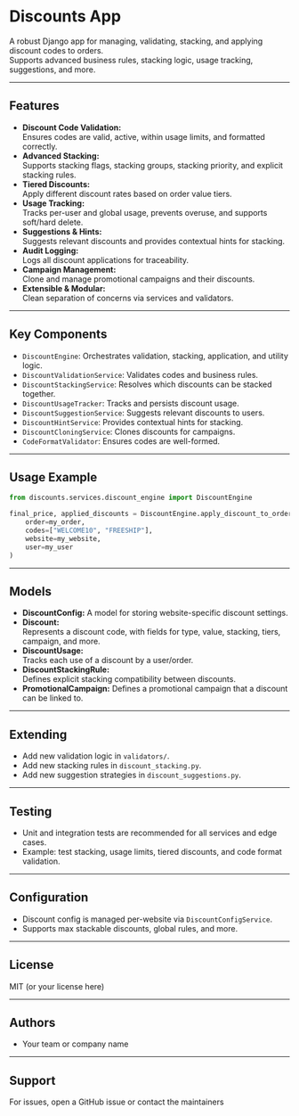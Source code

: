 # Discounts App

A robust Django app for managing, validating, stacking, and applying discount codes to orders.  
Supports advanced business rules, stacking logic, usage tracking, suggestions, and more.

---

## Features

- **Discount Code Validation:**  
  Ensures codes are valid, active, within usage limits, and formatted correctly.
- **Advanced Stacking:**  
  Supports stacking flags, stacking groups, stacking priority, and explicit stacking rules.
- **Tiered Discounts:**  
  Apply different discount rates based on order value tiers.
- **Usage Tracking:**  
  Tracks per-user and global usage, prevents overuse, and supports soft/hard delete.
- **Suggestions & Hints:**  
  Suggests relevant discounts and provides contextual hints for stacking.
- **Audit Logging:**  
  Logs all discount applications for traceability.
- **Campaign Management:**  
  Clone and manage promotional campaigns and their discounts.
- **Extensible & Modular:**  
  Clean separation of concerns via services and validators.

---

## Key Components

- `DiscountEngine`: Orchestrates validation, stacking, application, and utility logic.
- `DiscountValidationService`: Validates codes and business rules.
- `DiscountStackingService`: Resolves which discounts can be stacked together.
- `DiscountUsageTracker`: Tracks and persists discount usage.
- `DiscountSuggestionService`: Suggests relevant discounts to users.
- `DiscountHintService`: Provides contextual hints for stacking.
- `DiscountCloningService`: Clones discounts for campaigns.
- `CodeFormatValidator`: Ensures codes are well-formed.

---

## Usage Example

```python
from discounts.services.discount_engine import DiscountEngine

final_price, applied_discounts = DiscountEngine.apply_discount_to_order(
    order=my_order,
    codes=["WELCOME10", "FREESHIP"],
    website=my_website,
    user=my_user
)
```

---

## Models

- **DiscountConfig:**
  A model for storing website-specific discount settings.
- **Discount:**  
  Represents a discount code, with fields for type, value, stacking, tiers, campaign, and more.
- **DiscountUsage:**  
  Tracks each use of a discount by a user/order.
- **DiscountStackingRule:**  
  Defines explicit stacking compatibility between discounts.
- **PromotionalCampaign:**
  Defines a promotional campaign that a discount can be linked to.

---

## Extending

- Add new validation logic in `validators/`.
- Add new stacking rules in `discount_stacking.py`.
- Add new suggestion strategies in `discount_suggestions.py`.

---

## Testing

- Unit and integration tests are recommended for all services and edge cases.
- Example: test stacking, usage limits, tiered discounts, and code format validation.

---

## Configuration

- Discount config is managed per-website via `DiscountConfigService`.
- Supports max stackable discounts, global rules, and more.

---

## License

MIT (or your license here)

---

## Authors

- Your team or company name

---

## Support

For issues, open a GitHub issue or contact the maintainers
